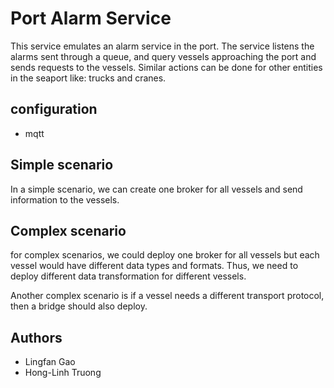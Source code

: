 # Port Alarm Service
This service emulates an alarm service in the port. The service listens the alarms sent through a queue, and query vessels approaching the port and sends requests to the vessels.
Similar actions can be done for other entities in the seaport like: trucks and cranes.

## configuration

- mqtt

## Simple scenario

In a simple scenario, we can create one broker for all vessels and send information to the vessels.

## Complex scenario

for complex scenarios, we could deploy one broker for all vessels but each vessel would have different data types and formats. Thus, we need to deploy different data transformation for different vessels.

Another complex scenario is if a vessel needs a different transport protocol, then a bridge should also deploy.

## Authors

* Lingfan Gao
* Hong-Linh Truong
